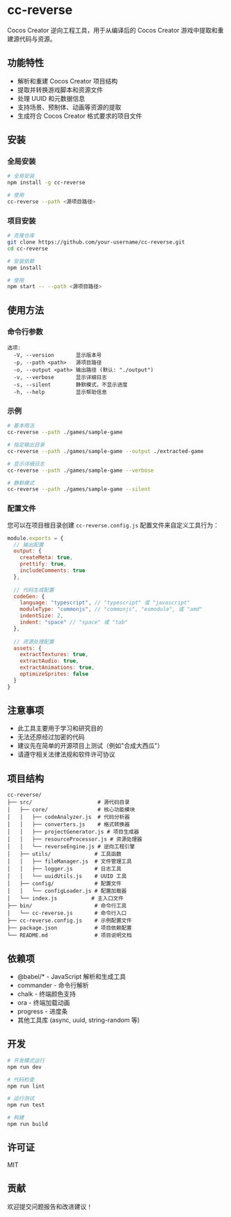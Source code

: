 <!--
 * @Date: 2025-06-07 10:06:12
 * @Description: Cocos Creator 逆向工程工具
-->

# cc-reverse

Cocos Creator 逆向工程工具，用于从编译后的 Cocos Creator 游戏中提取和重建源代码与资源。

## 功能特性

- 解析和重建 Cocos Creator 项目结构
- 提取并转换游戏脚本和资源文件
- 处理 UUID 和元数据信息
- 支持场景、预制体、动画等资源的提取
- 生成符合 Cocos Creator 格式要求的项目文件

## 安装

### 全局安装

```bash
# 全局安装
npm install -g cc-reverse

# 使用
cc-reverse --path <源项目路径>
```

### 项目安装

```bash
# 克隆仓库
git clone https://github.com/your-username/cc-reverse.git
cd cc-reverse

# 安装依赖
npm install

# 使用
npm start -- --path <源项目路径>
```

## 使用方法

### 命令行参数

```
选项:
  -V, --version       显示版本号
  -p, --path <path>   源项目路径
  -o, --output <path> 输出路径 (默认: "./output")
  -v, --verbose       显示详细日志
  -s, --silent        静默模式，不显示进度
  -h, --help          显示帮助信息
```

### 示例

```bash
# 基本用法
cc-reverse --path ./games/sample-game

# 指定输出目录
cc-reverse --path ./games/sample-game --output ./extracted-game

# 显示详细日志
cc-reverse --path ./games/sample-game --verbose

# 静默模式
cc-reverse --path ./games/sample-game --silent
```

### 配置文件

您可以在项目根目录创建 `cc-reverse.config.js` 配置文件来自定义工具行为：

```js
module.exports = {
  // 输出配置
  output: {
    createMeta: true,
    prettify: true,
    includeComments: true
  },
  
  // 代码生成配置
  codeGen: {
    language: "typescript", // "typescript" 或 "javascript"
    moduleType: "commonjs", // "commonjs", "esmodule", 或 "amd"
    indentSize: 2,
    indent: "space" // "space" 或 "tab"
  },
  
  // 资源处理配置
  assets: {
    extractTextures: true,
    extractAudio: true,
    extractAnimations: true,
    optimizeSprites: false
  }
}
```

## 注意事项

- 此工具主要用于学习和研究目的
- 无法还原经过加密的代码
- 建议先在简单的开源项目上测试（例如"合成大西瓜"）
- 请遵守相关法律法规和软件许可协议

## 项目结构

```
cc-reverse/
├── src/                     # 源代码目录
│   ├── core/                # 核心功能模块
│   │   ├── codeAnalyzer.js  # 代码分析器
│   │   ├── converters.js    # 格式转换器
│   │   ├── projectGenerator.js # 项目生成器
│   │   ├── resourceProcessor.js # 资源处理器
│   │   └── reverseEngine.js # 逆向工程引擎
│   ├── utils/              # 工具函数
│   │   ├── fileManager.js  # 文件管理工具
│   │   ├── logger.js       # 日志工具
│   │   └── uuidUtils.js    # UUID 工具
│   ├── config/             # 配置文件
│   │   └── configLoader.js # 配置加载器
│   └── index.js           # 主入口文件
├── bin/                    # 命令行工具
│   └── cc-reverse.js       # 命令行入口
├── cc-reverse.config.js    # 示例配置文件
├── package.json            # 项目依赖配置
└── README.md               # 项目说明文档
```

## 依赖项

- @babel/* - JavaScript 解析和生成工具
- commander - 命令行解析
- chalk - 终端颜色支持
- ora - 终端加载动画
- progress - 进度条
- 其他工具库 (async, uuid, string-random 等)

## 开发

```bash
# 开发模式运行
npm run dev

# 代码检查
npm run lint

# 运行测试
npm run test

# 构建
npm run build
```

## 许可证

MIT

## 贡献

欢迎提交问题报告和改进建议！
